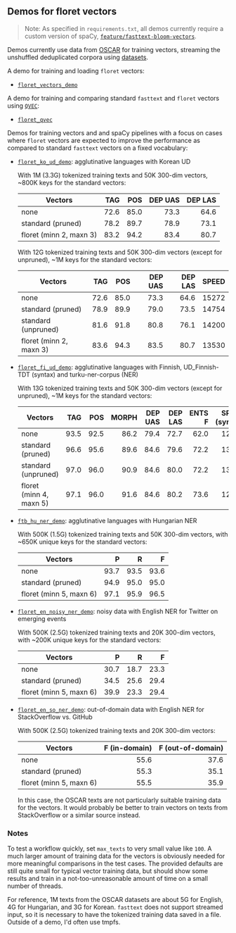 ## Demos for floret vectors

> Note: As specified in `requirements.txt`, all demos currently require
> a custom version of spaCy, [`feature/fasttext-bloom-vectors`](https://github.com/adrianeboyd/spaCy/tree/feature/fasttext-bloom-vectors).

Demos currently use data from [OSCAR](https://oscar-corpus.com) for
training vectors, streaming the unshuffled deduplicated corpora using
[datasets](https://huggingface.co/docs/datasets/).

A demo for training and loading `floret` vectors:

- [`floret_vectors_demo`](floret_vectors_demo)

A demo for training and comparing standard `fasttext` and `floret`
vectors using [`QVEC`](https://github.com/ytsvetko/qvec):

- [`floret_qvec`](floret_qvec)

Demos for training vectors and and spaCy pipelines with a focus on cases where
`floret` vectors are expected to improve the performance as compared to
standard `fasttext` vectors on a fixed vocabulary:

- [`floret_ko_ud_demo`](floret_ko_ud_demo): agglutinative languages with Korean UD

  With 1M (3.3G) tokenized training texts and 50K 300-dim vectors, ~800K
  keys for the standard vectors:

  | Vectors                 |  TAG |  POS | DEP UAS | DEP LAS |
  | ----------------------- | ---: | ---: | ------: | ------: |
  | none                    | 72.6 | 85.0 |    73.3 |    64.6 |
  | standard (pruned)       | 78.2 | 89.7 |    78.9 |    73.1 |
  | floret (minn 2, maxn 3) | 83.2 | 94.2 |    83.4 |    80.7 |

  With 12G tokenized training texts and 50K 300-dim vectors (except for
  unpruned), ~1M keys for the standard vectors:

  | Vectors                 |  TAG |  POS | DEP UAS | DEP LAS | SPEED |
  | ----------------------- | ---: | ---: | ------: | ------: | ----: |
  | none                    | 72.6 | 85.0 |    73.3 |    64.6 | 15272 |
  | standard (pruned)       | 78.9 | 89.9 |    79.0 |    73.5 | 14754 |
  | standard (unpruned)     | 81.6 | 91.8 |    80.8 |    76.1 | 14200 |
  | floret (minn 2, maxn 3) | 83.6 | 94.3 |    83.5 |    80.7 | 13530 |

- [`floret_fi_ud_demo`](floret_fi_ud_demo): agglutinative languages with
  Finnish, UD_Finnish-TDT (syntax) and turku-ner-corpus (NER)

  With 13G tokenized training texts and 50K 300-dim vectors (except for
  unpruned), ~1M keys for the standard vectors:

  | Vectors                 |  TAG |  POS | MORPH | DEP UAS | DEP LAS | ENTS F | SPEED (syntax) |
  | ----------------------- | ---: | ---: | ----: | ------: | ------: | -----: | -------------: |
  | none                    | 93.5 | 92.5 |  86.2 |    79.4 |    72.7 |   62.0 |          12693 |
  | standard (pruned)       | 96.6 | 95.6 |  89.6 |    84.6 |    79.6 |   72.2 |          13407 |
  | standard (unpruned)     | 97.0 | 96.0 |  90.9 |    84.6 |    80.0 |   72.2 |          13269 |
  | floret (minn 4, maxn 5) | 97.1 | 96.0 |  91.6 |    84.6 |    80.2 |   73.6 |          12044 |

- [`ftb_hu_ner_demo`](ftb_hu_ner_demo): agglutinative
  languages with Hungarian NER

  With 500K (1.5G) tokenized training texts and 50K 300-dim vectors, with
  ~650K unique keys for the standard vectors:

  | Vectors                 |    P |    R |    F |
  | ----------------------- | ---: | ---: | ---: |
  | none                    | 93.7 | 93.5 | 93.6 |
  | standard (pruned)       | 94.9 | 95.0 | 95.0 |
  | floret (minn 5, maxn 6) | 97.1 | 95.9 | 96.5 |

- [`floret_en_noisy_ner_demo`](floret_en_noisy_ner_demo): noisy data with
  English NER for Twitter on emerging events

  With 500K (2.5G) tokenized training texts and 20K 300-dim vectors, with
  ~200K unique keys for the standard vectors:

  | Vectors                 |    P |    R |    F |
  | ----------------------- | ---: | ---: | ---: |
  | none                    | 30.7 | 18.7 | 23.3 |
  | standard (pruned)       | 34.5 | 25.6 | 29.4 |
  | floret (minn 5, maxn 6) | 39.9 | 23.3 | 29.4 |

- [`floret_en_so_ner_demo`](floret_en_so_ner_demo):
  out-of-domain data with English NER for StackOverflow vs. GitHub

  With 500K (2.5G) tokenized training texts and 20K 300-dim vectors:

  | Vectors                 | F (in-domain) | F (out-of-domain) |
  | ----------------------- | ------------: | ----------------: |
  | none                    |          55.6 |              37.6 |
  | standard (pruned)       |          55.3 |              35.1 |
  | floret (minn 5, maxn 6) |          55.5 |              35.9 |

  In this case, the OSCAR texts are not particularly suitable training
  data for the vectors. It would probably be better to train vectors on
  texts from StackOverflow or a similar source instead.

### Notes

To test a workflow quickly, set `max_texts` to very small value like
`100`. A much larger amount of training data for the vectors is
obviously needed for more meaningful comparisons in the test cases. The
provided defaults are still quite small for typical vector training
data, but should show some results and train in a not-too-unreasonable
amount of time on a small number of threads.

For reference, 1M texts from the OSCAR datasets are about 5G for
English, 4G for Hungarian, and 3G for Korean. `fasttext` does not support
streamed input, so it is necessary to have the tokenized training data saved in
a file. Outside of a demo, I'd often use tmpfs.
